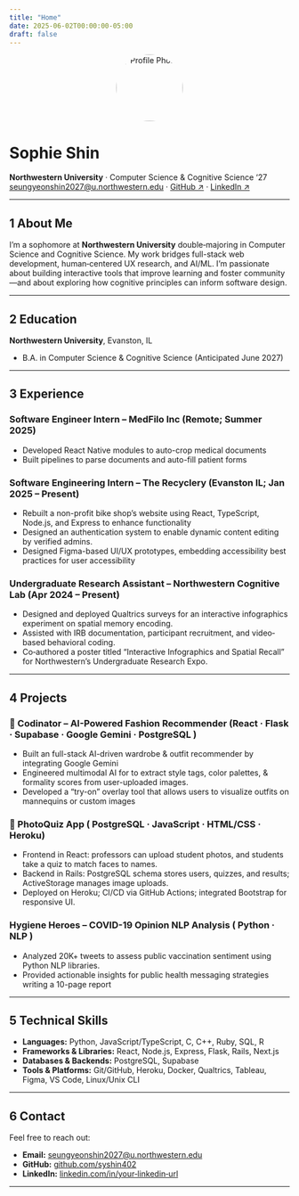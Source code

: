```yaml
---
title: "Home"
date: 2025-06-02T00:00:00-05:00
draft: false
---
```


<!--===============================
   H O M E   P A G E   C O N T E N T
  ===============================-->

<!--   1. A very small profile image (use HTML to set width) -->
<p align="center">
  <img src="/images/profile.jpg" alt="Profile Photo" width="120" style="border-radius: 50%;" />
</p>

# Sophie Shin

**Northwestern University** &middot; Computer Science & Cognitive Science ‘27  
seungyeonshin2027@u.northwestern.edu &middot; [GitHub ↗](https://github.com/syshin402) &middot; [LinkedIn ↗](https://linkedin.com/in/seungyeon-shin-7aa302211/)  

---

## 1  About Me

I’m a sophomore at **Northwestern University** double‐majoring in Computer Science and Cognitive Science. My work bridges full-stack web development, human‐centered UX research, and AI/ML. I’m passionate about building interactive tools that improve learning and foster community—and about exploring how cognitive principles can inform software design.

---

## 2  Education

**Northwestern University**, Evanston, IL  
- B.A. in Computer Science & Cognitive Science (Anticipated June 2027)  


---

## 3  Experience

### Software Engineer Intern – MedFilo Inc            (Remote; Summer 2025)  
- Developed React Native modules to auto-crop medical documents
- Built pipelines to parse documents and auto-fill patient forms

### Software Engineering Intern – The Recyclery (Evanston IL; Jan 2025 – Present)  
- Rebuilt a non-profit bike shop’s website using React, TypeScript, Node.js, and Express to enhance functionality 
- Designed an authentication system to enable dynamic content editing by verified admins.   
- Designed Figma-based UI/UX prototypes, embedding accessibility best practices for user accessibility 

### Undergraduate Research Assistant – Northwestern Cognitive Lab     (Apr 2024 – Present)  
- Designed and deployed Qualtrics surveys for an interactive infographics experiment on spatial memory encoding.  
- Assisted with IRB documentation, participant recruitment, and video‐based behavioral coding.  
- Co‐authored a poster titled “Interactive Infographics and Spatial Recall” for Northwestern’s Undergraduate Research Expo.  

---

## 4  Projects

### 👚 Codinator – AI-Powered Fashion Recommender  (React · Flask · Supabase · Google Gemini · PostgreSQL )  
- Built an full-stack AI-driven wardrobe & outfit recommender by integrating Google Gemini 
- Engineered multimodal AI for to extract style tags, color palettes, & formality scores from user-uploaded images. 
- Developed a “try-on” overlay tool that allows users to visualize outfits on mannequins or custom images 

### 📸 PhotoQuiz App ( PostgreSQL · JavaScript · HTML/CSS · Heroku)  
- Frontend in React: professors can upload student photos, and students take a quiz to match faces to names.  
- Backend in Rails: PostgreSQL schema stores users, quizzes, and results; ActiveStorage manages image uploads.  
- Deployed on Heroku; CI/CD via GitHub Actions; integrated Bootstrap for responsive UI.  

### Hygiene Heroes – COVID-19 Opinion NLP Analysis ( Python · NLP )  
- Analyzed 20K+ tweets to assess public vaccination sentiment using Python NLP libraries.   
- Provided actionable insights for public health messaging strategies writing a 10-page report 



---

## 5  Technical Skills

- **Languages:** Python, JavaScript/TypeScript, C, C++, Ruby, SQL, R  
- **Frameworks & Libraries:** React, Node.js, Express, Flask, Rails, Next.js 
- **Databases & Backends:** PostgreSQL, Supabase
- **Tools & Platforms:** Git/GitHub, Heroku, Docker, Qualtrics, Tableau, Figma, VS Code, Linux/Unix CLI  

---

## 6  Contact

Feel free to reach out:  
- **Email:** seungyeonshin2027@u.northwestern.edu  
- **GitHub:** [github.com/syshin402](https://github.com/syshin402)  
- **LinkedIn:** [linkedin.com/in/your‐linkedin‐url](https://linkedin.com/in/seungyeon-shin-7aa302211/)  

---
